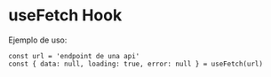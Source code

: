 # useFetch Hook


Ejemplo de uso:

```
const url = 'endpoint de una api'
const { data: null, loading: true, error: null } = useFetch(url)

```


